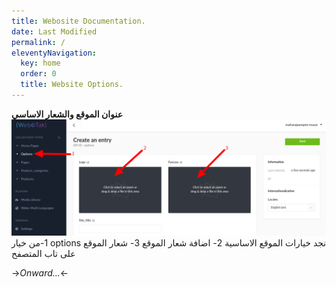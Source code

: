 ```yaml
---
title: Webosite Documentation.
date: Last Modified 
permalink: /
eleventyNavigation:
  key: home
  order: 0
  title: Website Options.
---
```


**عنوان الموقع والشعار الاساسي**
![](/content/images/logo-siteTitle.png)
1-من خيار options نجد خيارات الموقع الاساسية
2- اضافة شعار الموقع 
3- شعار الموقع على تاب المتصفح

->*Onward...*<-






